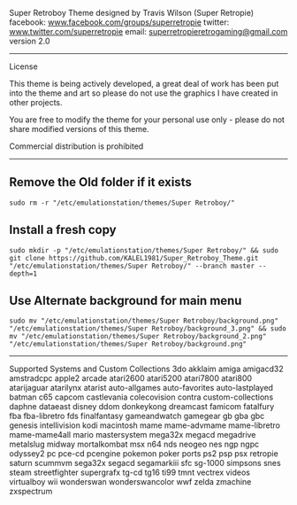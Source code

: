 Super Retroboy Theme designed by Travis Wilson (Super Retropie)
facebook:		www.facebook.com/groups/superretropie
twitter:		www.twitter.com/superretropie
email:			superretropieretrogaming@gmail.com
version         2.0

------------------------------------------------------------------------------------------

License

This theme is being actively developed, a great deal of work has been put into the theme and art so please do not use the graphics I have created in other projects.

You are free to modify the theme for your personal use only - please do not share modified versions of this theme.

Commercial distribution is prohibited

------------------------------------------------------------------------------------------

## Remove the Old folder if it exists
```shell
sudo rm -r "/etc/emulationstation/themes/Super Retroboy/"
```

## Install a fresh copy
```shell
sudo mkdir -p "/etc/emulationstation/themes/Super Retroboy/" && sudo git clone https://github.com/KALEL1981/Super_Retroboy_Theme.git "/etc/emulationstation/themes/Super Retroboy/" --branch master --depth=1
```

## Use Alternate background for main menu
```shell
sudo mv "/etc/emulationstation/themes/Super Retroboy/background.png" "/etc/emulationstation/themes/Super Retroboy/background_3.png" && sudo mv "/etc/emulationstation/themes/Super Retroboy/background_2.png" "/etc/emulationstation/themes/Super Retroboy/background.png"
```

------------------------------------------------------------------------------------------

Supported Systems and Custom Collections
3do
akklaim
amiga
amigacd32
amstradcpc
apple2
arcade
atari2600
atari5200
atari7800
atari800
atarijaguar
atarilynx
atarist
auto-allgames
auto-favorites
auto-lastplayed
batman
c65
capcom
castlevania
colecovision
contra
custom-collections
daphne
dataeast
disney
ddom
donkeykong
dreamcast
famicom
fatalfury
fba
fba-libretro
fds
finalfantasy
gameandwatch
gamegear
gb
gba
gbc
genesis
intellivision
kodi
macintosh
mame
mame-advmame
mame-libretro
mame-mame4all
mario
mastersystem
mega32x
megacd
megadrive
metalslug
midway
mortalkombat
msx
n64
nds
neogeo
nes
ngp
ngpc
odyssey2
pc
pce-cd
pcengine
pokemon
poker
ports
ps2
psp
psx
retropie
saturn
scummvm
sega32x
segacd
segamarkiii
sfc
sg-1000
simpsons
snes
steam
streetfighter
supergrafx
tg-cd
tg16
ti99
tmnt
vectrex
videos
virtualboy
wii
wonderswan
wonderswancolor
wwf
zelda
zmachine
zxspectrum
